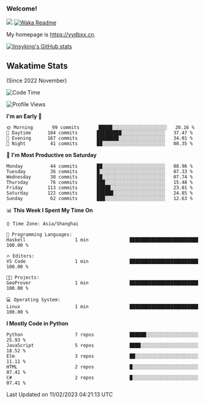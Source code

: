 ### Welcome!

![](https://visitor-badge.glitch.me/badge?page_id=linsyking.linsyking)
[![Waka Readme](https://github.com/linsyking/linsyking/actions/workflows/waka-readme.yml/badge.svg)](https://github.com/linsyking/linsyking/actions/workflows/waka-readme.yml)

My homepage is <https://yydbxx.cn>.

[![linsyking's GitHub stats](https://github-readme-stats.vercel.app/api?username=linsyking&show_icons=true&theme=onedark)](https://github.com/anuraghazra/github-readme-stats)

## Wakatime Stats

(Since 2022 November)

<!--START_SECTION:waka-->
![Code Time](http://img.shields.io/badge/Code%20Time-145%20hrs%203%20mins-blue)

![Profile Views](http://img.shields.io/badge/Profile%20Views-0-blue)

**I'm an Early 🐤** 

```text
🌞 Morning       99 commits       █████░░░░░░░░░░░░░░░░░░░░   20.16 % 
🌆 Daytime      184 commits       █████████░░░░░░░░░░░░░░░░   37.47 % 
🌃 Evening      167 commits       ████████░░░░░░░░░░░░░░░░░   34.01 % 
🌙 Night         41 commits       ██░░░░░░░░░░░░░░░░░░░░░░░   08.35 % 

```
📅 **I'm Most Productive on Saturday** 

```text
Monday          44 commits       ██░░░░░░░░░░░░░░░░░░░░░░░   08.96 % 
Tuesday         36 commits       █░░░░░░░░░░░░░░░░░░░░░░░░   07.33 % 
Wednesday       38 commits       ██░░░░░░░░░░░░░░░░░░░░░░░   07.74 % 
Thursday        76 commits       ███░░░░░░░░░░░░░░░░░░░░░░   15.48 % 
Friday         113 commits       █████░░░░░░░░░░░░░░░░░░░░   23.01 % 
Saturday       122 commits       ██████░░░░░░░░░░░░░░░░░░░   24.85 % 
Sunday          62 commits       ███░░░░░░░░░░░░░░░░░░░░░░   12.63 % 

```


📊 **This Week I Spent My Time On** 

```text
⌚︎ Time Zone: Asia/Shanghai

💬 Programming Languages: 
Haskell                  1 min               █████████████████████████   100.00 % 

🔥 Editors: 
VS Code                  1 min               █████████████████████████   100.00 % 

🐱‍💻 Projects: 
GeoProver                1 min               █████████████████████████   100.00 % 

💻 Operating System: 
Linux                    1 min               █████████████████████████   100.00 % 

```

**I Mostly Code in Python** 

```text
Python                   7 repos             ██████░░░░░░░░░░░░░░░░░░░   25.93 % 
JavaScript               5 repos             ████░░░░░░░░░░░░░░░░░░░░░   18.52 % 
Elm                      3 repos             ██░░░░░░░░░░░░░░░░░░░░░░░   11.11 % 
HTML                     2 repos             █░░░░░░░░░░░░░░░░░░░░░░░░   07.41 % 
C#                       2 repos             █░░░░░░░░░░░░░░░░░░░░░░░░   07.41 % 

```



 Last Updated on 11/02/2023 04:21:13 UTC
<!--END_SECTION:waka-->
